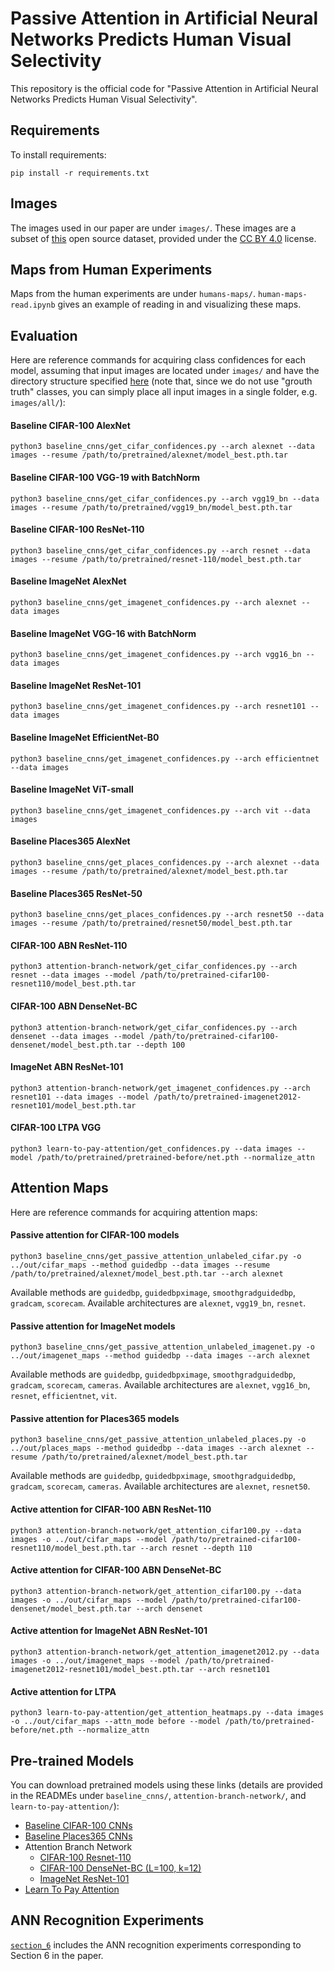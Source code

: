 # Passive Attention in Artificial Neural Networks Predicts Human Visual Selectivity

This repository is the official code for "Passive Attention in Artificial Neural Networks Predicts Human Visual Selectivity".

## Requirements

To install requirements:

```setup
pip install -r requirements.txt
```

## Images
The images used in our paper are under `images/`. These images are a subset of [this](https://data.mendeley.com/datasets/8rj98pp6km/1) open source dataset, provided under the [CC BY 4.0](https://creativecommons.org/licenses/by/4.0/) license.

## Maps from Human Experiments
Maps from the human experiments are under `humans-maps/`. `human-maps-read.ipynb` gives an example of reading in and visualizing these maps.

## Evaluation

Here are reference commands for acquiring class confidences for each model, assuming that input images are located under `images/` and have the directory structure specified [here](https://pytorch.org/vision/stable/datasets.html#imagefolder) (note that, since we do not use "grouth truth" classes, you can simply place all input images in a single folder, e.g. `images/all/`):

#### Baseline CIFAR-100 AlexNet
```
python3 baseline_cnns/get_cifar_confidences.py --arch alexnet --data images --resume /path/to/pretrained/alexnet/model_best.pth.tar
```

#### Baseline CIFAR-100 VGG-19 with BatchNorm
```
python3 baseline_cnns/get_cifar_confidences.py --arch vgg19_bn --data images --resume /path/to/pretrained/vgg19_bn/model_best.pth.tar
```

#### Baseline CIFAR-100 ResNet-110
```
python3 baseline_cnns/get_cifar_confidences.py --arch resnet --data images --resume /path/to/pretrained/resnet-110/model_best.pth.tar
```

#### Baseline ImageNet AlexNet
```
python3 baseline_cnns/get_imagenet_confidences.py --arch alexnet --data images
```

#### Baseline ImageNet VGG-16 with BatchNorm
```
python3 baseline_cnns/get_imagenet_confidences.py --arch vgg16_bn --data images
```

#### Baseline ImageNet ResNet-101
```
python3 baseline_cnns/get_imagenet_confidences.py --arch resnet101 --data images
```

#### Baseline ImageNet EfficientNet-B0
```
python3 baseline_cnns/get_imagenet_confidences.py --arch efficientnet --data images
```

#### Baseline ImageNet ViT-small
```
python3 baseline_cnns/get_imagenet_confidences.py --arch vit --data images
```

#### Baseline Places365 AlexNet
```
python3 baseline_cnns/get_places_confidences.py --arch alexnet --data images --resume /path/to/pretrained/alexnet/model_best.pth.tar
```

#### Baseline Places365 ResNet-50
```
python3 baseline_cnns/get_places_confidences.py --arch resnet50 --data images --resume /path/to/pretrained/resnet50/model_best.pth.tar
```

#### CIFAR-100 ABN ResNet-110
```
python3 attention-branch-network/get_cifar_confidences.py --arch resnet --data images --model /path/to/pretrained-cifar100-resnet110/model_best.pth.tar
```

#### CIFAR-100 ABN DenseNet-BC
```
python3 attention-branch-network/get_cifar_confidences.py --arch densenet --data images --model /path/to/pretrained-cifar100-densenet/model_best.pth.tar --depth 100
```

#### ImageNet ABN ResNet-101
```
python3 attention-branch-network/get_imagenet_confidences.py --arch resnet101 --data images --model /path/to/pretrained-imagenet2012-resnet101/model_best.pth.tar
```

#### CIFAR-100 LTPA VGG
```
python3 learn-to-pay-attention/get_confidences.py --data images --model /path/to/pretrained/pretrained-before/net.pth --normalize_attn
```

## Attention Maps

Here are reference commands for acquiring attention maps:

#### Passive attention for CIFAR-100 models
```
python3 baseline_cnns/get_passive_attention_unlabeled_cifar.py -o ../out/cifar_maps --method guidedbp --data images --resume /path/to/pretrained/alexnet/model_best.pth.tar --arch alexnet
```
Available methods are `guidedbp`, `guidedbpximage`, `smoothgradguidedbp`, `gradcam`, `scorecam`. Available architectures are `alexnet`, `vgg19_bn`, `resnet`.

#### Passive attention for ImageNet models
```
python3 baseline_cnns/get_passive_attention_unlabeled_imagenet.py -o ../out/imagenet_maps --method guidedbp --data images --arch alexnet
```
Available methods are `guidedbp`, `guidedbpximage`, `smoothgradguidedbp`, `gradcam`, `scorecam`, `cameras`. Available architectures are `alexnet`, `vgg16_bn`, `resnet`, `efficientnet`, `vit`.

#### Passive attention for Places365 models
```
python3 baseline_cnns/get_passive_attention_unlabeled_places.py -o ../out/places_maps --method guidedbp --data images --arch alexnet --resume /path/to/pretrained/alexnet/model_best.pth.tar
```
Available methods are `guidedbp`, `guidedbpximage`, `smoothgradguidedbp`, `gradcam`, `scorecam`, `cameras`. Available architectures are `alexnet`, `resnet50`.

#### Active attention for CIFAR-100 ABN ResNet-110
```
python3 attention-branch-network/get_attention_cifar100.py --data images -o ../out/cifar_maps --model /path/to/pretrained-cifar100-resnet110/model_best.pth.tar --arch resnet --depth 110
```

#### Active attention for CIFAR-100 ABN DenseNet-BC
```
python3 attention-branch-network/get_attention_cifar100.py --data images -o ../out/cifar_maps --model /path/to/pretrained-cifar100-densenet/model_best.pth.tar --arch densenet
```

#### Active attention for ImageNet ABN ResNet-101
```
python3 attention-branch-network/get_attention_imagenet2012.py --data images -o ../out/imagenet_maps --model /path/to/pretrained-imagenet2012-resnet101/model_best.pth.tar --arch resnet101
```

#### Active attention for LTPA
```
python3 learn-to-pay-attention/get_attention_heatmaps.py --data images -o ../out/cifar_maps --attn_mode before --model /path/to/pretrained-before/net.pth --normalize_attn
```

## Pre-trained Models

You can download pretrained models using these links (details are provided in the READMEs under `baseline_cnns/`, `attention-branch-network/`, and `learn-to-pay-attention/`):

- [Baseline CIFAR-100 CNNs](https://mycuhk-my.sharepoint.com/:f:/r/personal/1155056070_link_cuhk_edu_hk/Documents/release/pytorch-classification/checkpoints/cifar100?csf=1&web=1&e=e4s1fa)
- [Baseline Places365 CNNs](https://github.com/CSAILVision/places365#pre-trained-cnn-models-on-places365-standard)
- Attention Branch Network
    - [CIFAR-100 Resnet-110](https://drive.google.com/open?id=1Wp7_tIXjq24KSI2VaL9V2N8NRlASLETD)
    - [CIFAR-100 DenseNet-BC (L=100, k=12)](https://drive.google.com/drive/folders/17ILqWvDJzFFZ603CpeoGaYrt6mhUF-B5)
    - [ImageNet ResNet-101](https://drive.google.com/drive/folders/1B5jBHTfskKAgNpsFm9iADn1lskn2UWyk)
- [Learn To Pay Attention](https://drive.google.com/drive/folders/1cp2Rp0FU6feaH74JFO_V9yVlijDJEFrZ)

## ANN Recognition Experiments

[`section_6`](section_6/) includes the ANN recognition experiments corresponding to Section 6 in the paper.
